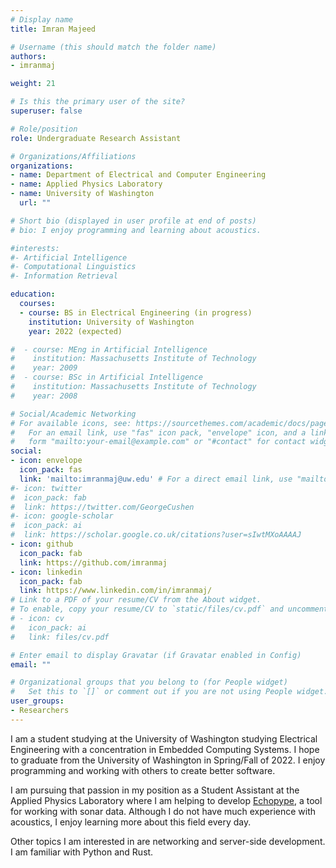 ```yaml
---
# Display name
title: Imran Majeed

# Username (this should match the folder name)
authors:
- imranmaj

weight: 21

# Is this the primary user of the site?
superuser: false

# Role/position
role: Undergraduate Research Assistant

# Organizations/Affiliations
organizations:
- name: Department of Electrical and Computer Engineering
- name: Applied Physics Laboratory
- name: University of Washington
  url: ""

# Short bio (displayed in user profile at end of posts)
# bio: I enjoy programming and learning about acoustics.

#interests:
#- Artificial Intelligence
#- Computational Linguistics
#- Information Retrieval

education:
  courses:
  - course: BS in Electrical Engineering (in progress)
    institution: University of Washington
    year: 2022 (expected)

#  - course: MEng in Artificial Intelligence
#    institution: Massachusetts Institute of Technology
#    year: 2009
#  - course: BSc in Artificial Intelligence
#    institution: Massachusetts Institute of Technology
#    year: 2008

# Social/Academic Networking
# For available icons, see: https://sourcethemes.com/academic/docs/page-builder/#icons
#   For an email link, use "fas" icon pack, "envelope" icon, and a link in the
#   form "mailto:your-email@example.com" or "#contact" for contact widget.
social:
- icon: envelope
  icon_pack: fas
  link: 'mailto:imranmaj@uw.edu' # For a direct email link, use "mailto:test@example.org".
#- icon: twitter
#  icon_pack: fab
#  link: https://twitter.com/GeorgeCushen
#- icon: google-scholar
#  icon_pack: ai
#  link: https://scholar.google.co.uk/citations?user=sIwtMXoAAAAJ
- icon: github
  icon_pack: fab
  link: https://github.com/imranmaj
- icon: linkedin
  icon_pack: fab
  link: https://www.linkedin.com/in/imranmaj/
# Link to a PDF of your resume/CV from the About widget.
# To enable, copy your resume/CV to `static/files/cv.pdf` and uncomment the lines below.
# - icon: cv
#   icon_pack: ai
#   link: files/cv.pdf

# Enter email to display Gravatar (if Gravatar enabled in Config)
email: ""

# Organizational groups that you belong to (for People widget)
#   Set this to `[]` or comment out if you are not using People widget.
user_groups:
- Researchers
---
```

I am a student studying at the University of Washington studying Electrical Engineering with a concentration in Embedded Computing Systems. I hope to graduate from the University of Washington in Spring/Fall of 2022. I enjoy programming and working with others to create better software.

I am pursuing that passion in my position as a Student Assistant at the Applied Physics Laboratory where I am helping to develop [Echopype](https://github.com/OSOceanAcoustics/echopype), a tool for working with sonar data. Although I do not have much experience with acoustics, I enjoy  learning more about this field every day.

Other topics I am interested in are networking and server-side development. I am familiar with Python and Rust.
